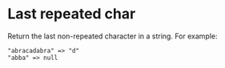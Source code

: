 # Last repeated char

Return the last non-repeated character in a string. For example:
```
"abracadabra" => "d"
"abba" => null
```
